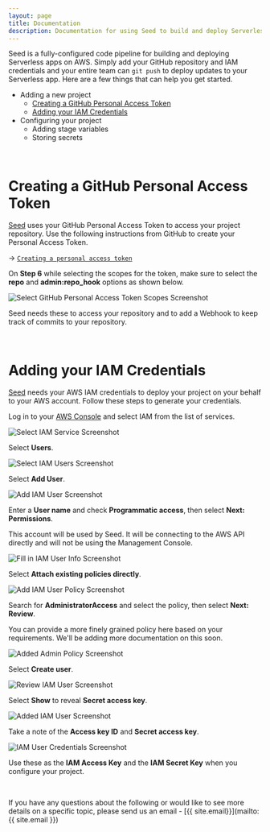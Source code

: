 ```yaml
---
layout: page
title: Documentation
description: Documentation for using Seed to build and deploy Serverless apps
---
```


Seed is a fully-configured code pipeline for building and deploying Serverless apps on AWS. Simply add your GitHub repository and IAM credentials and your entire team can `git push` to deploy updates to your Serverless app. Here are a few things that can help you get started.


- Adding a new project
  - [Creating a GitHub Personal Access Token](#creating-a-github-personal-access-token)
  - [Adding your IAM Credentials](#adding-your-iam-credentials)
- Configuring your project
  - Adding stage variables
  - Storing secrets

<br />

# Creating a GitHub Personal Access Token

[Seed](/) uses your GitHub Personal Access Token to access your project repository. Use the following instructions from GitHub to create your Personal Access Token.

&rarr; [`Creating a personal access token`](https://help.github.com/articles/creating-a-personal-access-token-for-the-command-line/)

On **Step 6** while selecting the scopes for the token, make sure to select the **repo** and **admin:repo_hook** options as shown below.

![Select GitHub Personal Access Token Scopes Screenshot](/assets/docs/select-github-personal-access-token-scopes.png)

Seed needs these to access your repository and to add a Webhook to keep track of commits to your repository.

<br />

# Adding your IAM Credentials

[Seed](/) needs your AWS IAM credentials to deploy your project on your behalf to your AWS account. Follow these steps to generate your credentials.

Log in to your [AWS Console](https://console.aws.amazon.com) and select IAM from the list of services.

![Select IAM Service Screenshot](/assets/docs/iam/select-iam-service.png)

Select **Users**.

![Select IAM Users Screenshot](/assets/docs/iam/select-iam-users.png)

Select **Add User**.

![Add IAM User Screenshot](/assets/docs/iam/add-iam-user.png)

Enter a **User name** and check **Programmatic access**, then select **Next: Permissions**.

This account will be used by Seed. It will be connecting to the AWS API directly and will not be using the Management Console.

![Fill in IAM User Info Screenshot](/assets/docs/iam/fill-in-iam-user-info.png)

Select **Attach existing policies directly**.

![Add IAM User Policy Screenshot](/assets/docs/iam/add-iam-user-policy.png)

Search for **AdministratorAccess** and select the policy, then select **Next: Review**.

You can provide a more finely grained policy here based on your requirements. We'll be adding more documentation on this soon.

![Added Admin Policy Screenshot](/assets/docs/iam/added-admin-policy.png)

Select **Create user**.

![Review IAM User Screenshot](/assets/docs/iam/review-iam-user.png)

Select **Show** to reveal **Secret access key**.

![Added IAM User Screenshot](/assets/docs/iam/added-iam-user.png)

Take a note of the **Access key ID** and **Secret access key**.

![IAM User Credentials Screenshot](/assets/docs/iam/iam-user-credentials.png)

Use these as the **IAM Access Key** and the **IAM Secret Key** when you configure your project.

<br />


If you have any questions about the following or would like to see more details on a specific topic, please send us an email - [{{ site.email}}](mailto:{{ site.email }})

